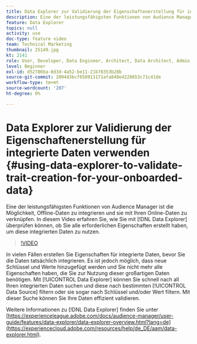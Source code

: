 ```yaml
---
title: Data Explorer zur Validierung der Eigenschaftenerstellung für integrierte Daten verwenden
description: Eine der leistungsfähigsten Funktionen von Audience Manager ist die Möglichkeit, Offline-Daten zu integrieren und sie mit Ihren Online-Daten zu verknüpfen. In diesem Video erfahren Sie, wie Sie mit Data Explorer überprüfen können, ob Sie alle erforderlichen Eigenschaften erstellt haben, um diese integrierten Daten zu nutzen.
feature: Data Explorer
topics: null
activity: use
doc-type: feature video
team: Technical Marketing
thumbnail: 25149.jpg
kt: 2141
role: User, Developer, Data Engineer, Architect, Data Architect, Admin, Leader
level: Beginner
exl-id: d52786ba-8d3d-4a52-be11-21b78353b28b
source-git-commit: 2094d3bcf658913171afa848e4228653c71c41de
workflow-type: tm+mt
source-wordcount: '207'
ht-degree: 0%

---
```


# Data Explorer zur Validierung der Eigenschaftenerstellung für integrierte Daten verwenden {#using-data-explorer-to-validate-trait-creation-for-your-onboarded-data}

Eine der leistungsfähigsten Funktionen von Audience Manager ist die Möglichkeit, Offline-Daten zu integrieren und sie mit Ihren Online-Daten zu verknüpfen. In diesem Video erfahren Sie, wie Sie mit [!DNL Data Explorer] überprüfen können, ob Sie alle erforderlichen Eigenschaften erstellt haben, um diese integrierten Daten zu nutzen.

>[!VIDEO](https://video.tv.adobe.com/v/25149/?quality=12)

In vielen Fällen erstellen Sie Eigenschaften für integrierte Daten, bevor Sie die Daten tatsächlich integrieren. Es ist jedoch möglich, dass neue Schlüssel und Werte hinzugefügt werden und Sie nicht mehr alle Eigenschaften haben, die Sie zur Nutzung dieser großartigen Daten benötigen. Mit [!UICONTROL Data Explorer] können Sie schnell nach all Ihren integrierten Daten suchen und diese nach bestimmten [!UICONTROL Data Source] filtern oder sie sogar nach Schlüssel und/oder Wert filtern. Mit dieser Suche können Sie Ihre Daten effizient validieren.

Weitere Informationen zu [!DNL Data Explorer] finden Sie unter [https://experienceleague.adobe.com/docs/audience-manager/user-guide/features/data-explorer/data-explorer-overview.html?lang=de](https://experiencecloud.adobe.com/resources/help/de_DE/aam/data-explorer.html).
